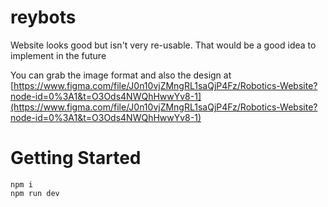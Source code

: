 # reybots
Website looks good but isn't very re-usable. That would be a good idea to implement in the future

You can grab the image format and also the design at [https://www.figma.com/file/J0n10vjZMngRL1saQjP4Fz/Robotics-Website?node-id=0%3A1&t=O3Ods4NWQhHwwYv8-1](https://www.figma.com/file/J0n10vjZMngRL1saQjP4Fz/Robotics-Website?node-id=0%3A1&t=O3Ods4NWQhHwwYv8-1)


# Getting Started

```
npm i
npm run dev
```

